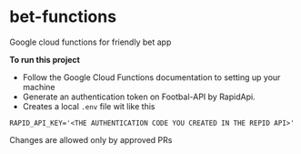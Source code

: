 # bet-functions
Google cloud functions for friendly bet app

**To run this project**
- Follow the Google Cloud Functions documentation to setting up your machine 
- Generate an authentication token on Footbal-API by RapidApi.
- Creates a local `.env` file wit like this
```.env
RAPID_API_KEY='<THE AUTHENTICATION CODE YOU CREATED IN THE REPID API>'
```

Changes are allowed only by approved PRs
